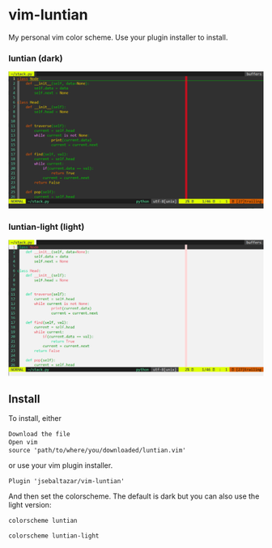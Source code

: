 # vim-luntian
My personal vim color scheme. Use your plugin installer to install.

### luntian (dark)
![screenshot](https://github.com/jsebaltazar/vim-master/blob/master/luntian.png)

### luntian-light (light)
![screenshot](https://github.com/jsebaltazar/vim-master/blob/master/luntian-light.png)

## Install
To install, either

```
Download the file
Open vim
source 'path/to/where/you/downloaded/luntian.vim'
```

or use your vim plugin installer.

```viml
Plugin 'jsebaltazar/vim-luntian'
```

And then set the colorscheme. The default is dark but you can also use the light version:

```viml
colorscheme luntian
```

```viml
colorscheme luntian-light
```
